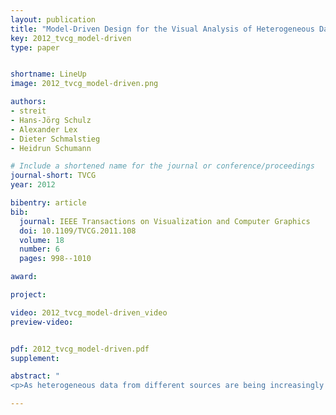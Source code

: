 ```yaml
---
layout: publication
title: "Model-Driven Design for the Visual Analysis of Heterogeneous Data "
key: 2012_tvcg_model-driven
type: paper


shortname: LineUp
image: 2012_tvcg_model-driven.png

authors:
- streit
- Hans-Jörg Schulz
- Alexander Lex
- Dieter Schmalstieg
- Heidrun Schumann

# Include a shortened name for the journal or conference/proceedings
journal-short: TVCG
year: 2012

bibentry: article
bib:
  journal: IEEE Transactions on Visualization and Computer Graphics
  doi: 10.1109/TVCG.2011.108
  volume: 18
  number: 6
  pages: 998--1010

award:

project:

video: 2012_tvcg_model-driven_video
preview-video: 


pdf: 2012_tvcg_model-driven.pdf
supplement:

abstract: "
<p>As heterogeneous data from different sources are being increasingly linked, it becomes difficult for users to understand how the data are connected, to identify what means are suitable to analyze a given data set, or to find out how to proceed for a given analysis task. We target this challenge with a new model-driven design process that effectively codesigns aspects of data, view, analytics, and tasks. We achieve this by using the workflow of the analysis task as a trajectory through data, interactive views, and analytical processes. The benefits for the analysis session go well beyond the pure selection of appropriate data sets and range from providing orientation or even guidance along a preferred analysis path to a potential overall speedup, allowing data to be fetched ahead of time. We illustrate the design process for a biomedical use case that aims at determining a treatment plan for cancer patients from the visual analysis of a large, heterogeneous clinical data pool. As an example for how to apply the comprehensive design approach, we present Stack’n’flip, a sample implementation which tightly integrates visualizations of the actual data with a map of available data sets, views, and tasks, thus capturing and communicating the analytical workflow through the required data sets.</p>"

---
```


